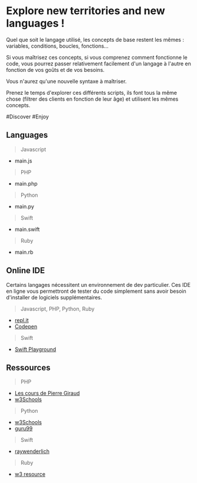 # Explore new territories and new languages !

Quel que soit le langage utilisé, les concepts de base restent les mêmes : variables, conditions, boucles, fonctions...

Si vous maîtrisez ces concepts, si vous comprenez comment fonctionne le code, vous pourrez passer relativement facilement d'un langage à l'autre en fonction de vos goûts et de vos besoins.

Vous n'aurez qu'une nouvelle syntaxe à maîtriser.

Prenez le temps d'explorer ces différents scripts, ils font tous la même chose (filtrer des clients en fonction de leur âge) et utilisent les mêmes concepts.

\#Discover \#Enjoy

## Languages

> Javascript

- main.js

> PHP

- main.php

> Python

- main.py

> Swift

- main.swift

> Ruby

- main.rb

## Online IDE

Certains langages nécessitent un environnement de dev particulier.
Ces IDE en ligne vous permettront de tester du code simplement sans avoir besoin d'installer de logiciels supplémentaires.

> Javascript, PHP, Python, Ruby

- [repl.it](https://repl.it/languages)
- [Codepen](https://codepen.io)

> Swift

- [Swift Playground](http://online.swiftplayground.run/)

## Ressources

> PHP

- [Les cours de Pierre Giraud](https://www.pierre-giraud.com/php-mysql/cours-complet/cours-php-mysql-presentation.php)
- [w3Schools](https://www.w3schools.com/php7/)

> Python

- [w3Schools](https://www.w3schools.com/python/)
- [guru99](https://www.guru99.com/python-tutorials.html)

> Swift

- [raywenderlich](https://www.raywenderlich.com/6338-swift-tutorial-part-1-expressions-variables-and-constants)

> Ruby

- [w3 resource](https://www.w3resource.com/ruby/)
